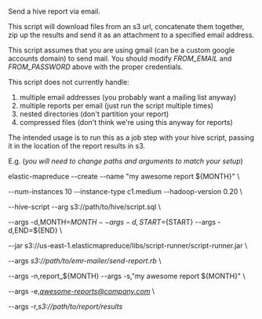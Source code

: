 Send a hive report via email.

This script will download files from an s3 url, concatenate them together, zip up the results and send it as an attachment to a specified email address.

This script assumes that you are using gmail (can be a custom google accounts domain) to send mail.  You should modify *FROM_EMAIL* and *FROM_PASSWORD* above with the proper credentials.

This script does not currently handle:

  1. multiple email addresses (you probably want a mailing list anyway)
  2. multiple reports per email (just run the script multiple times)
  3. nested directories (don't partition your report)
  4. compressed files (don't think we're using this anyway for reports)
 
The intended usage is to run this as a job step with your hive script, passing it in the location of the report results in s3.

E.g. (*you will need to change paths and arguments to match your setup*)

elastic-mapreduce --create --name "my awesome report ${MONTH}" \

  --num-instances 10 --instance-type c1.medium  --hadoop-version 0.20 \

  --hive-script --arg s3://path/to/hive/script.sql \

  --args -d,MONTH=${MONTH} --args -d,START=${START} --args -d,END=${END} \

  --jar s3://us-east-1.elasticmapreduce/libs/script-runner/script-runner.jar \

  --args *s3://path/to/emr-mailer/send-report.rb* \

  --args -n,report_${MONTH} --args -s,"my awesome report ${MONTH}" \

  --args -e,*awesome-reports@company.com* \

  --args -r,*s3://path/to/report/results*

